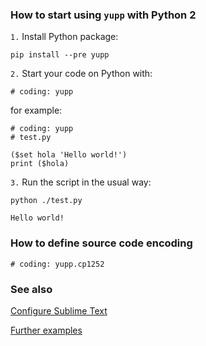 ### How to start using `yupp` with Python 2

`1.` Install Python package:
```
pip install --pre yupp
```

`2.` Start your code on Python with:
```
# coding: yupp
```
for example:
```
# coding: yupp
# test.py

($set hola 'Hello world!')
print ($hola)
```

`3.` Run the script in the usual way:
```
python ./test.py

Hello world!
```

### How to define source code encoding

```
# coding: yupp.cp1252
```

### See also

[Configure Sublime Text](../sublime_text/)

[Further examples](../eg/)
